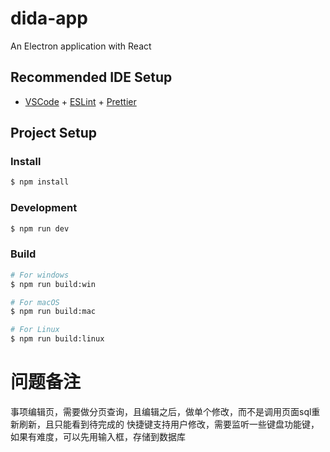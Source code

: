 # dida-app

An Electron application with React

## Recommended IDE Setup

- [VSCode](https://code.visualstudio.com/) + [ESLint](https://marketplace.visualstudio.com/items?itemName=dbaeumer.vscode-eslint) + [Prettier](https://marketplace.visualstudio.com/items?itemName=esbenp.prettier-vscode)

## Project Setup

### Install

```bash
$ npm install
```

### Development

```bash
$ npm run dev
```

### Build

```bash
# For windows
$ npm run build:win

# For macOS
$ npm run build:mac

# For Linux
$ npm run build:linux
```

# 问题备注

事项编辑页，需要做分页查询，且编辑之后，做单个修改，而不是调用页面sql重新刷新，且只能看到待完成的
快捷键支持用户修改，需要监听一些键盘功能键，如果有难度，可以先用输入框，存储到数据库